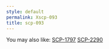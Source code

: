 ```yaml
---
style: default
permalink: Xscp-093
title: scp-093
---
```

You may also like:
[SCP-1797](http://scp-wiki.net/scp-1797)
[SCP-2290](http://scp-wiki.net/scp-2290)